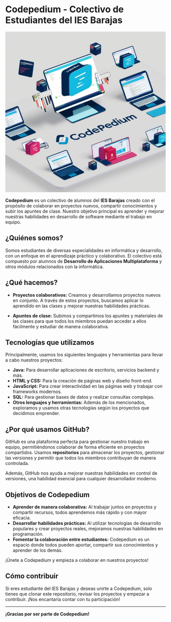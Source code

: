 # Codepedium - Colectivo de Estudiantes del IES Barajas

![Fondo de Codepedium](FONDO.JPG)

**Codepedium** es un colectivo de alumnos del **IES Barajas** creado con el propósito de colaborar en proyectos nuevos, compartir conocimientos y subir los apuntes de clase. Nuestro objetivo principal es aprender y mejorar nuestras habilidades en desarrollo de software mediante el trabajo en equipo.

## ¿Quiénes somos?

Somos estudiantes de diversas especialidades en informática y desarrollo, con un enfoque en el aprendizaje práctico y colaborativo. El colectivo está compuesto por alumnos de **Desarrollo de Aplicaciones Multiplataforma** y otros módulos relacionados con la informática.

## ¿Qué hacemos?

- **Proyectos colaborativos:** Creamos y desarrollamos proyectos nuevos en conjunto. A través de estos proyectos, buscamos aplicar lo aprendido en las clases y mejorar nuestras habilidades prácticas.
  
- **Apuntes de clase:** Subimos y compartimos los apuntes y materiales de las clases para que todos los miembros puedan acceder a ellos fácilmente y estudiar de manera colaborativa.

## Tecnologías que utilizamos

Principalmente, usamos los siguientes lenguajes y herramientas para llevar a cabo nuestros proyectos:

- **Java:** Para desarrollar aplicaciones de escritorio, servicios backend y más.
- **HTML y CSS:** Para la creación de páginas web y diseño front-end.
- **JavaScript:** Para crear interactividad en las páginas web y trabajar con frameworks modernos.
- **SQL:** Para gestionar bases de datos y realizar consultas complejas.
- **Otros lenguajes y herramientas:** Además de los mencionados, exploramos y usamos otras tecnologías según los proyectos que decidimos emprender.

## ¿Por qué usamos GitHub?

GitHub es una plataforma perfecta para gestionar nuestro trabajo en equipo, permitiéndonos colaborar de forma eficiente en proyectos compartidos. Usamos **repositorios** para almacenar los proyectos, gestionar las versiones y permitir que todos los miembros contribuyan de manera controlada.

Además, GitHub nos ayuda a mejorar nuestras habilidades en control de versiones, una habilidad esencial para cualquier desarrollador moderno.

## Objetivos de Codepedium

- **Aprender de manera colaborativa:** Al trabajar juntos en proyectos y compartir recursos, todos aprendemos más rápido y con mayor eficacia.
- **Desarrollar habilidades prácticas:** Al utilizar tecnologías de desarrollo populares y crear proyectos reales, mejoramos nuestras habilidades en programación.
- **Fomentar la colaboración entre estudiantes:** Codepedium es un espacio donde todos pueden aportar, compartir sus conocimientos y aprender de los demás.

¡Únete a Codepedium y empieza a colaborar en nuestros proyectos!

## Cómo contribuir

Si eres estudiante del IES Barajas y deseas unirte a Codepedium, solo tienes que clonar este repositorio, revisar los proyectos y empezar a contribuir. ¡Nos encantaría contar con tu participación!

---

**¡Gracias por ser parte de Codepedium!**
